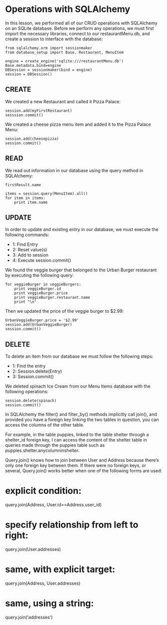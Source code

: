 # Operations with SQLAlchemy 

In this lesson, we performed all of our CRUD operations with SQLAlchemy on an SQLite database. Before we perform any operations, we must first import the necessary libraries, connect to our restaurantMenu.db, and create a session to interface with the database:

``` from sqlalchemy import create_engine
from sqlalchemy.orm import sessionmaker
from database_setup import Base, Restaurant, MenuItem

engine = create_engine('sqlite:///restaurantMenu.db')
Base.metadata.bind=engine
DBSession = sessionmaker(bind = engine)
session = DBSession() 
```


## CREATE 

We created a new Restaurant and called it Pizza Palace:

``` myFirstRestaurant = Restaurant(name = "Pizza Palace")
session.add(myFirstRestaurant)
sesssion.commit() 
```

We created a cheese pizza menu item and added it to the Pizza Palace Menu:

``` cheesepizza = menuItem(name="Cheese Pizza", description = "Made with all natural ingredients and fresh mozzarella", course="Entree", price="$8.99", restaurant=myFirstRestaurant)
session.add(cheesepizza)
session.commit()
```


## READ 

We read out information in our database using the query method in SQLAlchemy:

``` firstResult = session.query(Restaurant).first()
firstResult.name

items = session.query(MenuItem).all()
for item in items:
    print item.name
 ```


## UPDATE 

In order to update and existing entry in our database, we must execute the following commands:

- 1: Find Entry
- 2: Reset value(s)
- 3: Add to session
- 4: Execute session.commit()

We found the veggie burger that belonged to the Urban Burger restaurant by executing the following query:

``` veggieBurgers = session.query(MenuItem).filter_by(name= 'Veggie Burger')
for veggieBurger in veggieBurgers:
    print veggieBurger.id
    print veggieBurger.price
    print veggieBurger.restaurant.name
    print "\n" 
```

Then we updated the price of the veggie burger to $2.99:

``` UrbanVeggieBurger = session.query(MenuItem).filter_by(id=8).one()
UrbanVeggieBurger.price = '$2.99'
session.add(UrbanVeggieBurger)
session.commit()
```


## DELETE 

To delete an item from our database we must follow the following steps:

- 1: Find the entry
- 2: Session.delete(Entry)
- 3: Session.commit()

We deleted spinach Ice Cream from our Menu Items database with the following operations:

```spinach = session.query(MenuItem).filter_by(name = 'Spinach Ice Cream').one()
session.delete(spinach)
session.commit()
```

In SQLAlchemy the filter() and filter_by() methods implicitly call join(), and provided you have a foreign key linking the two tables in question, you can access the columns of the other table.

For example, in the table puppies, linked to the table shelter through a shelter_id foreign key, I can access the content of the shelter table in queries made through the puppies table such as puppies.shelter.anycolumninshelter.

Query.join() knows how to join between User and Address because there’s only one foreign key between them. If there were no foreign keys, or several, Query.join() works better when one of the following forms are used:

# explicit condition:
query.join(Address, User.id==Address.user_id)

# specify relationship from left to right: 
query.join(User.addresses)

# same, with explicit target:
query.join(Address, User.addresses)

# same, using a string:
query.join('addresses')